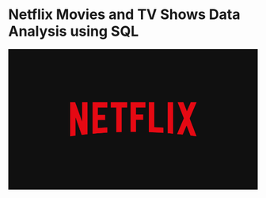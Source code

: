 # Netflix Movies and TV Shows Data Analysis using SQL
![Netflix Logo](https://github.com/ctrl-HARSH/netflix_project-SQL-/blob/main/netflix.jpg)
